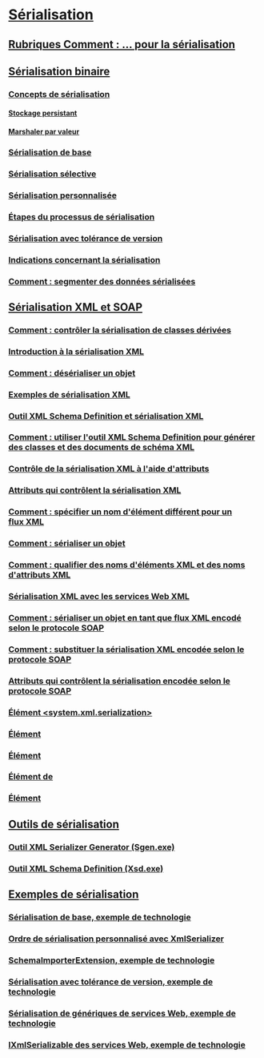 # [Sérialisation](index.md)
## [Rubriques Comment : ... pour la sérialisation](serialization-how-to-topics.md)
## [Sérialisation binaire](binary-serialization.md)
### [Concepts de sérialisation](serialization-concepts.md)
#### [Stockage persistant](persistent-storage.md)
#### [Marshaler par valeur](marshal-by-value.md)
### [Sérialisation de base](basic-serialization.md)
### [Sérialisation sélective](selective-serialization.md)
### [Sérialisation personnalisée](custom-serialization.md)
### [Étapes du processus de sérialisation](steps-in-the-serialization-process.md)
### [Sérialisation avec tolérance de version](version-tolerant-serialization.md)
### [Indications concernant la sérialisation](serialization-guidelines.md)
### [Comment : segmenter des données sérialisées](how-to-chunk-serialized-data.md)
## [Sérialisation XML et SOAP](xml-and-soap-serialization.md)
### [Comment : contrôler la sérialisation de classes dérivées](how-to-control-serialization-of-derived-classes.md)
### [Introduction à la sérialisation XML](introducing-xml-serialization.md)
### [Comment : désérialiser un objet](how-to-deserialize-an-object.md)
### [Exemples de sérialisation XML](examples-of-xml-serialization.md)
### [Outil XML Schema Definition et sérialisation XML](the-xml-schema-definition-tool-and-xml-serialization.md)
### [Comment : utiliser l'outil XML Schema Definition pour générer des classes et des documents de schéma XML](xml-schema-def-tool-gen.md)
### [Contrôle de la sérialisation XML à l'aide d'attributs](controlling-xml-serialization-using-attributes.md)
### [Attributs qui contrôlent la sérialisation XML](attributes-that-control-xml-serialization.md)
### [Comment : spécifier un nom d'élément différent pour un flux XML](how-to-specify-an-alternate-element-name-for-an-xml-stream.md)
### [Comment : sérialiser un objet](how-to-serialize-an-object.md)
### [Comment : qualifier des noms d'éléments XML et des noms d'attributs XML](how-to-qualify-xml-element-and-xml-attribute-names.md)
### [Sérialisation XML avec les services Web XML](xml-serialization-with-xml-web-services.md)
### [Comment : sérialiser un objet en tant que flux XML encodé selon le protocole SOAP](how-to-serialize-an-object-as-a-soap-encoded-xml-stream.md)
### [Comment : substituer la sérialisation XML encodée selon le protocole SOAP](how-to-override-encoded-soap-xml-serialization.md)
### [Attributs qui contrôlent la sérialisation encodée selon le protocole SOAP](attributes-that-control-encoded-soap-serialization.md)
### [Élément <system.xml.serialization>](system-xml-serialization-element.md)
### [Élément <dateTimeSerialization>](datetimeserialization-element.md)
### [Élément <schemaImporterExtensions>](schemaimporterextensions-element.md)
### [Élément <add> de <xmlSchemaImporterExtensions>](add-element-for-xmlschemaimporterextensions.md)
### [Élément <xmlSerializer>](xmlserializer-element.md)
## [Outils de sérialisation](serialization-tools.md)
### [Outil XML Serializer Generator (Sgen.exe)](xml-serializer-generator-tool-sgen-exe.md)
### [Outil XML Schema Definition (Xsd.exe)](xml-schema-definition-tool-xsd-exe.md)
## [Exemples de sérialisation](serialization-samples.md)
### [Sérialisation de base, exemple de technologie](basic-serialization-technology-sample.md)
### [Ordre de sérialisation personnalisé avec XmlSerializer](custom-serialization-order-with-xmlserializer.md)
### [SchemaImporterExtension, exemple de technologie](schemaimporterextension-technology-sample.md)
### [Sérialisation avec tolérance de version, exemple de technologie](version-tolerant-serialization-technology-sample.md)
### [Sérialisation de génériques de services Web, exemple de technologie](web-services-generics-serialization-technology-sample.md)
### [IXmlSerializable des services Web, exemple de technologie](web-services-ixmlserializable-technology-sample.md)
